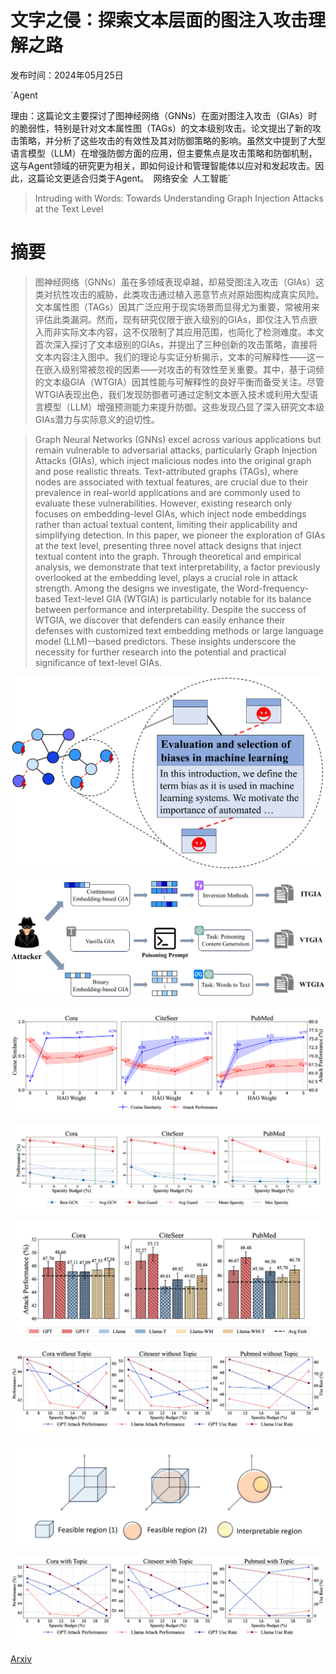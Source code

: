 # 文字之侵：探索文本层面的图注入攻击理解之路

发布时间：2024年05月25日

`Agent

理由：这篇论文主要探讨了图神经网络（GNNs）在面对图注入攻击（GIAs）时的脆弱性，特别是针对文本属性图（TAGs）的文本级别攻击。论文提出了新的攻击策略，并分析了这些攻击的有效性及其对防御策略的影响。虽然文中提到了大型语言模型（LLM）在增强防御方面的应用，但主要焦点是攻击策略和防御机制，这与Agent领域的研究更为相关，即如何设计和管理智能体以应对和发起攻击。因此，这篇论文更适合归类于Agent。` `网络安全` `人工智能`

> Intruding with Words: Towards Understanding Graph Injection Attacks at the Text Level

# 摘要

> 图神经网络（GNNs）虽在多领域表现卓越，却易受图注入攻击（GIAs）这类对抗性攻击的威胁，此类攻击通过植入恶意节点对原始图构成真实风险。文本属性图（TAGs）因其广泛应用于现实场景而显得尤为重要，常被用来评估此类漏洞。然而，现有研究仅限于嵌入级别的GIAs，即仅注入节点嵌入而非实际文本内容，这不仅限制了其应用范围，也简化了检测难度。本文首次深入探讨了文本级别的GIAs，并提出了三种创新的攻击策略，直接将文本内容注入图中。我们的理论与实证分析揭示，文本的可解释性——这一在嵌入级别常被忽视的因素——对攻击的有效性至关重要。其中，基于词频的文本级GIA（WTGIA）因其性能与可解释性的良好平衡而备受关注。尽管WTGIA表现出色，我们发现防御者可通过定制文本嵌入技术或利用大型语言模型（LLM）增强预测能力来提升防御。这些发现凸显了深入研究文本级GIAs潜力与实际意义的迫切性。

> Graph Neural Networks (GNNs) excel across various applications but remain vulnerable to adversarial attacks, particularly Graph Injection Attacks (GIAs), which inject malicious nodes into the original graph and pose realistic threats. Text-attributed graphs (TAGs), where nodes are associated with textual features, are crucial due to their prevalence in real-world applications and are commonly used to evaluate these vulnerabilities. However, existing research only focuses on embedding-level GIAs, which inject node embeddings rather than actual textual content, limiting their applicability and simplifying detection. In this paper, we pioneer the exploration of GIAs at the text level, presenting three novel attack designs that inject textual content into the graph. Through theoretical and empirical analysis, we demonstrate that text interpretability, a factor previously overlooked at the embedding level, plays a crucial role in attack strength. Among the designs we investigate, the Word-frequency-based Text-level GIA (WTGIA) is particularly notable for its balance between performance and interpretability. Despite the success of WTGIA, we discover that defenders can easily enhance their defenses with customized text embedding methods or large language model (LLM)--based predictors. These insights underscore the necessity for further research into the potential and practical significance of text-level GIAs.

![文字之侵：探索文本层面的图注入攻击理解之路](../../../paper_images/2405.16405/x1.png)

![文字之侵：探索文本层面的图注入攻击理解之路](../../../paper_images/2405.16405/x2.png)

![文字之侵：探索文本层面的图注入攻击理解之路](../../../paper_images/2405.16405/x3.png)

![文字之侵：探索文本层面的图注入攻击理解之路](../../../paper_images/2405.16405/x4.png)

![文字之侵：探索文本层面的图注入攻击理解之路](../../../paper_images/2405.16405/x5.png)

![文字之侵：探索文本层面的图注入攻击理解之路](../../../paper_images/2405.16405/x6.png)

![文字之侵：探索文本层面的图注入攻击理解之路](../../../paper_images/2405.16405/x7.png)

![文字之侵：探索文本层面的图注入攻击理解之路](../../../paper_images/2405.16405/x8.png)

[Arxiv](https://arxiv.org/abs/2405.16405)
